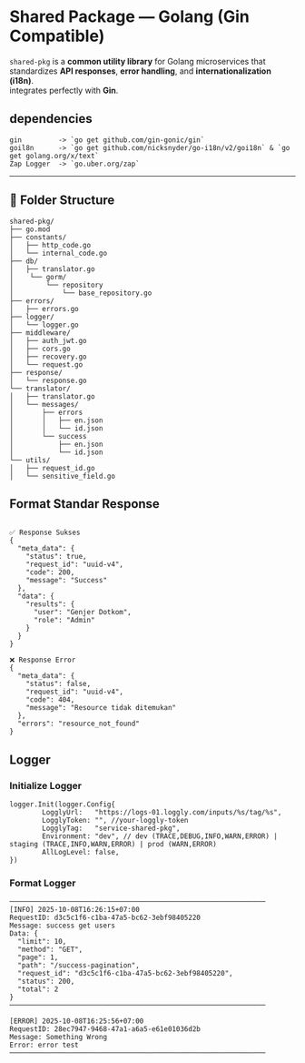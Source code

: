 # Shared Package — Golang (Gin Compatible)

`shared-pkg` is a **common utility library** for Golang microservices that standardizes **API responses**, **error handling**, and **internationalization (i18n)**.  
integrates perfectly with **Gin**.


## dependencies

```
gin         -> `go get github.com/gin-gonic/gin`
goil8n      -> `go get github.com/nicksnyder/go-i18n/v2/goi18n` & `go get golang.org/x/text`
Zap Logger  -> `go.uber.org/zap`
```

---

## 📂 Folder Structure

```
shared-pkg/
├── go.mod
├── constants/
│   ├── http_code.go
│   └── internal_code.go
├── db/
│   ├── translator.go
│    └── gorm/
│        └── repository
│            └── base_repository.go
├── errors/
│   ├── errors.go
├── logger/
│   └── logger.go
├── middleware/
│   ├── auth_jwt.go
│   ├── cors.go
│   ├── recovery.go
│   └── request.go
├── response/
│   └── response.go
└── translator/
│   ├── translator.go
│   └── messages/
│       ├── errors
│       │   ├── en.json
│       │   └── id.json
│       └── success
│           ├── en.json
│           └── id.json
└── utils/
│   ├── request_id.go
│   └── sensitive_field.go

```

## Format Standar Response

```

✅ Response Sukses
{
  "meta_data": {
    "status": true,
    "request_id": "uuid-v4",
    "code": 200,
    "message": "Success"
  },
  "data": {
    "results": {
      "user": "Genjer Dotkom",
      "role": "Admin"
    }
  }
}

❌ Response Error
{
  "meta_data": {
    "status": false,
    "request_id": "uuid-v4",
    "code": 404,
    "message": "Resource tidak ditemukan"
  },
  "errors": "resource_not_found"
}
```

## Logger

### Initialize Logger

```
logger.Init(logger.Config{
		LogglyUrl:   "https://logs-01.loggly.com/inputs/%s/tag/%s",
		LogglyToken: "", //your-loggly-token
		LogglyTag:   "service-shared-pkg",
		Environment: "dev", // dev (TRACE,DEBUG,INFO,WARN,ERROR) | staging (TRACE,INFO,WARN,ERROR) | prod (WARN,ERROR)
		AllLogLevel: false,
})
```

### Format Logger

```
───────────────────────────────────────────────────────────────
[INFO] 2025-10-08T16:26:15+07:00
RequestID: d3c5c1f6-c1ba-47a5-bc62-3ebf98405220
Message: success get users
Data: {
  "limit": 10,
  "method": "GET",
  "page": 1,
  "path": "/success-pagination",
  "request_id": "d3c5c1f6-c1ba-47a5-bc62-3ebf98405220",
  "status": 200,
  "total": 2
}
───────────────────────────────────────────────────────────────

[ERROR] 2025-10-08T16:25:56+07:00
RequestID: 28ec7947-9468-47a1-a6a5-e61e01036d2b
Message: Something Wrong
Error: error test
───────────────────────────────────────────────────────────────
```
